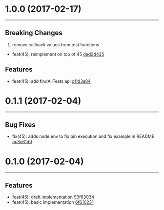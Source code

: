 # 1.0.0 (2017-02-17)
---

## Breaking Changes

1. remove callback values from test functions
  - feat(45): reimplement on top of 45 [ded2d435](https://github.com/TylorS/45/commits/ded2d43521a379fa5de37264d1864b7b3eb0ad2e)

## Features

- feat(45): add findAllTests api [c11d3a84](https://github.com/TylorS/45/commits/c11d3a8444bd5407ab847b40b87d58f4b1c11be3)

# 0.1.1 (2017-02-04)
---

## Bug Fixes

- fix(45): adds node env to fix bin execution and fix example in README [ac3c61d0](https://github.com/TylorS/45/commits/ac3c61d0aa69c8d8fa21e842489bbc9111b26f61)

# 0.1.0 (2017-02-04)
---

## Features

- feat(45): draft implementation [93f63034](https://github.com/TylorS/45/commits/93f630347c5a38bac5037c133194c2517dcf7f45)
- feat(45): basic implementation [6f610231](https://github.com/TylorS/45/commits/6f6102314d3d811e5870c2f91ccfccb01af5ecaa)


